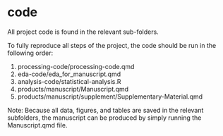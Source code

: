# code

All project code is found in the relevant sub-folders.


To fully reproduce all steps of the project, the code should be run in the following order:
1. processing-code/processing-code.qmd
2. eda-code/eda_for_manuscript.qmd
3. analysis-code/statistical-analysis.R
4. products/manuscript/Manuscript.qmd
5. products/manuscript/supplement/Supplementary-Material.qmd


Note: Because all data, figures, and tables are saved in the relevant subfolders, the manuscript 
can be produced by simply running the Manuscript.qmd file.